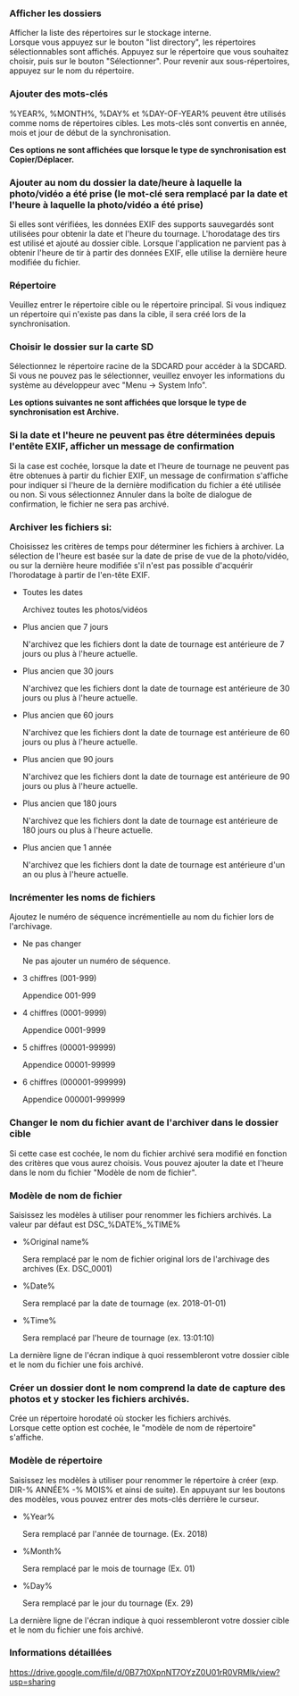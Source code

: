 ### Afficher les dossiers
Afficher la liste des répertoires sur le stockage interne.   
Lorsque vous appuyez sur le bouton "list directory", les répertoires sélectionnables sont affichés. Appuyez sur le répertoire que vous souhaitez choisir, puis sur le bouton "Sélectionner". Pour revenir aux sous-répertoires, appuyez sur le nom du répertoire. 

### Ajouter des mots-clés
%YEAR%, %MONTH%, %DAY% et %DAY-OF-YEAR% peuvent être utilisés comme noms de répertoires cibles. Les mots-clés sont convertis en année, mois et jour de début de la synchronisation. 

**Ces options ne sont affichées que lorsque le type de synchronisation est Copier/Déplacer.**

### Ajouter au nom du dossier la date/heure à laquelle la photo/vidéo a été prise (le mot-clé sera remplacé par la date et l'heure à laquelle la photo/vidéo a été prise)
Si elles sont vérifiées, les données EXIF des supports sauvegardés sont utilisées pour obtenir la date et l'heure du tournage. L'horodatage des tirs est utilisé et ajouté au dossier cible. Lorsque l'application ne parvient pas à obtenir l'heure de tir à partir des données EXIF, elle utilise la dernière heure modifiée du fichier. 

### Répertoire
Veuillez entrer le répertoire cible ou le répertoire principal. Si vous indiquez un répertoire qui n'existe pas dans la cible, il sera créé lors de la synchronisation. 

### Choisir le dossier sur la carte SD
Sélectionnez le répertoire racine de la SDCARD pour accéder à la SDCARD. Si vous ne pouvez pas le sélectionner, veuillez envoyer les informations du système au développeur avec "Menu -> System Info". 

**Les options suivantes ne sont affichées que lorsque le type de synchronisation est Archive.**

### Si la date et l'heure ne peuvent pas être déterminées depuis l'entête EXIF, afficher un message de confirmation
Si la case est cochée, lorsque la date et l'heure de tournage ne peuvent pas être obtenues à partir du fichier EXIF, un message de confirmation s'affiche pour indiquer si l'heure de la dernière modification du fichier a été utilisée ou non. Si vous sélectionnez Annuler dans la boîte de dialogue de confirmation, le fichier ne sera pas archivé. 

### Archiver les fichiers si:
Choisissez les critères de temps pour déterminer les fichiers à archiver. La sélection de l'heure est basée sur la date de prise de vue de la photo/vidéo, ou sur la dernière heure modifiée s'il n'est pas possible d'acquérir l'horodatage à partir de l'en-tête EXIF.

- Toutes les dates

  Archivez toutes les photos/vidéos

- Plus ancien que 7 jours

  N'archivez que les fichiers dont la date de tournage est antérieure de 7 jours ou plus à l'heure actuelle.

- Plus ancien que 30 jours

  N'archivez que les fichiers dont la date de tournage est antérieure de 30 jours ou plus à l'heure actuelle.

- Plus ancien que 60 jours

  N'archivez que les fichiers dont la date de tournage est antérieure de 60 jours ou plus à l'heure actuelle.

- Plus ancien que 90 jours

  N'archivez que les fichiers dont la date de tournage est antérieure de 90 jours ou plus à l'heure actuelle.

- Plus ancien que 180 jours

  N'archivez que les fichiers dont la date de tournage est antérieure de 180 jours ou plus à l'heure actuelle.

- Plus ancien que 1 année

  N'archivez que les fichiers dont la date de tournage est antérieure d'un an ou plus à l'heure actuelle.

 

### Incrémenter les noms de fichiers

Ajoutez le numéro de séquence incrémentielle au nom du fichier lors de l'archivage.

- Ne pas changer

  Ne pas ajouter un numéro de séquence.

- 3 chiffres (001-999)

  Appendice 001-999

- 4 chiffres (0001-9999)

  Appendice 0001-9999

- 5 chiffres (00001-99999)

  Appendice 00001-99999

- 6 chiffres (000001-999999)

  Appendice 000001-999999

### Changer le nom du fichier avant de l'archiver dans le dossier cible 

Si cette case est cochée, le nom du fichier archivé sera modifié en fonction des critères que vous aurez choisis. Vous pouvez ajouter la date et l'heure dans le nom du fichier "Modèle de nom de fichier".

### Modèle de nom de fichier

Saisissez les modèles à utiliser pour renommer les fichiers archivés. La valeur par défaut est DSC_%DATE%_%TIME%

- %Original name%

  Sera remplacé par le nom de fichier original lors de l'archivage des archives (Ex. DSC_0001)

- %Date%

  Sera remplacé par la date de tournage (ex. 2018-01-01)

- %Time%

  Sera remplacé par l'heure de tournage (ex. 13:01:10)

La dernière ligne de l'écran indique à quoi ressembleront votre dossier cible et le nom du fichier une fois archivé.

### Créer un dossier dont le nom comprend la date de capture des photos et y stocker les fichiers archivés.

Crée un répertoire horodaté où stocker les fichiers archivés.  
Lorsque cette option est cochée, le "modèle de nom de répertoire" s'affiche. 

### Modèle de répertoire

Saisissez les modèles à utiliser pour renommer le répertoire à créer (exp. DIR-% ANNÉE% -% MOIS% et ainsi de suite). En appuyant sur les boutons des modèles, vous pouvez entrer des mots-clés derrière le curseur.

- %Year%

  Sera remplacé par l'année de tournage. (Ex. 2018)

- %Month%

  Sera remplacé par le mois de tournage (Ex. 01)

- %Day%

  Sera remplacé par le jour du tournage (Ex. 29)

La dernière ligne de l'écran indique à quoi ressembleront votre dossier cible et le nom du fichier une fois archivé. 

### Informations détaillées

https://drive.google.com/file/d/0B77t0XpnNT7OYzZ0U01rR0VRMlk/view?usp=sharing

 